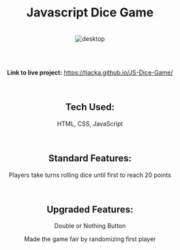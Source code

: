 <div align="center">

# Javascript Dice Game

<br>
  
<img src="https://i.ibb.co/5rwSNG5/desktop.jpg" alt="desktop" border="0">

<br><br>

**Link to live project:** https://tjacka.github.io/JS-Dice-Game/
  
<br>

## Tech Used: 
  
HTML, CSS, JavaScript

<br> 

## Standard Features:

Players take turns rolling dice until first to reach 20 points 

<br>

## Upgraded Features:

Double or Nothing Button
  
Made the game fair by randomizing first player
